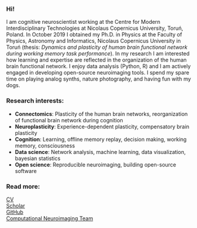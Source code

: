 ### Hi!

I am cognitive neuroscientist working at the Centre for Modern Interdisciplinary Technologies at 
Nicolaus Copernicus University, Toruń, Poland. In October 2019 I obtained my Ph.D. in Physics at the Faculty of Physics,
Astronomy and Informatics, Nicolaus Copernicus University in Toruń (thesis: *Dynamics and plasticity of human brain 
functional network during working memory task performance*). In my research I am interested how learning 
and expertise are reflected in the organization of the human brain functional network. 
I enjoy data analysis (Python, R) and I am actively engaged in developing open-source neuroimaging tools.
I spend my spare time on playing analog synths, nature photography, and having fun with my dogs.

### Research interests:

* **Connectomics**: Plasticity of the human brain networks, reorganization of functional brain network during cognition
* **Neuroplasticity**: Experience-dependent plasticity, compensatory brain plasticity
* **Cognition**: Learning, offline memory replay, decision making, working memory, consciousness 
* **Data science**: Network analysis, machine learning, data visualization, bayesian statistics
* **Open science**: Reproducible neuroimaging, building open-source software 

### Read more:

<a href="https://github.com/kfinc/CV/blob/master/Finc_CV.pdf">CV</a><br>
<a href="https://scholar.google.pl/citations?user=mBE4nHsAAAAJ&hl=pl">Scholar</a><br>
<a href="https://github.com/kfinc">GitHub</a><br>
<a href="http://compneuro.umk.pl/">Computational Neuroimaging Team</a><br>
